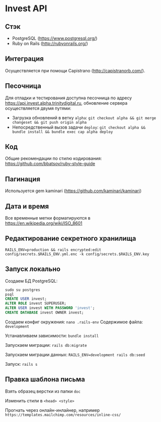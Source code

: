 # Invest API

## Стэк

- PostgreSQL (https://www.postgresql.org/)
- Ruby on Rails (http://rubyonrails.org/)

## Интеграция

Осуществляется при помощи Capistrano (http://capistranorb.com/).

## Песочница

Для отладки и тестирования доступна песочница по адресу https://api.invest.alpha.trinitydigital.ru, обновление сервера осуществляется двумя путями:

- Загрузка обновлений в ветку `alpha`: `git checkout alpha && git merge changeset && git push origin alpha`
- Непосредственный вызов задачи `deploy`: `git checkout alpha && bundle install && bundle exec cap alpha deploy`

## Код

Общие рекомендации по стилю кодирования: https://github.com/bbatsov/ruby-style-guide

## Пагинация

Используется gem kaminari (https://github.com/kaminari/kaminari)

## Дата и время

Все временные метки форматируются в https://en.wikipedia.org/wiki/ISO_8601

## Редактирование секретного хранилища

`RAILS_ENV=production && rails encrypted:edit config/secrets.$RAILS_ENV.yml.enc -k config/secrets.$RAILS_ENV.key`

## Запуск локально

Создаем БД PostgreSQL:

```sql
sudo su postgres
psql
CREATE USER invest;
ALTER ROLE invest SUPERUSER;
ALTER USER invest WITH PASSWORD 'invest';
CREATE DATABASE invest OWNER invest;
```

Создаем конфиг окружения:
`nano .rails-env`
Содержимое файла:
`development`

Устанавливаем зависимости:
`bundle install`

Запускаем миграции:
`rails db:migrate`

Запускаем миграции данных:
`RAILS_ENV=development rails db:seed`

Запуск:
`rails s`

## Правка шаблона письма
Взять образец верстки из папки `doc`

Изменить стили в `<head> <style>`

Прогнать через онлайн-инлайнер, например `https://templates.mailchimp.com/resources/inline-css/`
